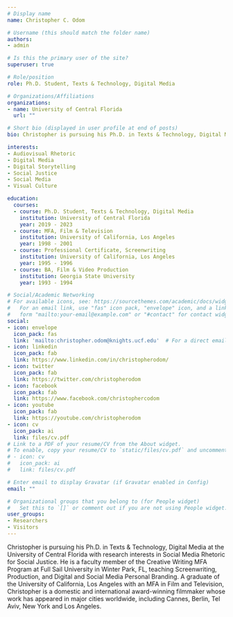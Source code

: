 ```yaml
---
# Display name
name: Christopher C. Odom

# Username (this should match the folder name)
authors:
- admin

# Is this the primary user of the site?
superuser: true

# Role/position
role: Ph.D. Student, Texts & Technology, Digital Media

# Organizations/Affiliations
organizations:
- name: University of Central Florida
  url: ""

# Short bio (displayed in user profile at end of posts)
bio: Christopher is pursuing his Ph.D. in Texts & Technology, Digital Media at the University of Central Florida with research interests in Social Media Rhetoric for Social Justice.

interests:
- Audiovisual Rhetoric
- Digital Media
- Digital Storytelling
- Social Justice
- Social Media
- Visual Culture

education:
  courses:
  - course: Ph.D. Student, Texts & Technology, Digital Media
    institution: University of Central Florida
    year: 2019 - 2023
  - course: MFA, Film & Television
    institution: University of California, Los Angeles
    year: 1998 - 2001
  - course: Professional Certificate, Screenwriting
    institution: University of California, Los Angeles
    year: 1995 - 1996
  - course: BA, Film & Video Production
    institution: Georgia State University
    year: 1993 - 1994

# Social/Academic Networking
# For available icons, see: https://sourcethemes.com/academic/docs/widgets/#icons
#   For an email link, use "fas" icon pack, "envelope" icon, and a link in the
#   form "mailto:your-email@example.com" or "#contact" for contact widget.
social:
- icon: envelope
  icon_pack: fas
  link: 'mailto:christopher.odom@knights.ucf.edu'  # For a direct email link, use "mailto:test@example.org".
- icon: linkedin
  icon_pack: fab
  link: https://www.linkedin.com/in/christopherodom/
- icon: twitter
  icon_pack: fab
  link: https://twitter.com/christopherodom
- icon: facebook
  icon_pack: fab
  link: https://www.facebook.com/christophercodom
- icon: youtube
  icon_pack: fab
  link: https://youtube.com/christopherodom
- icon: cv
  icon_pack: ai
  link: files/cv.pdf
# Link to a PDF of your resume/CV from the About widget.
# To enable, copy your resume/CV to `static/files/cv.pdf` and uncomment the lines below.  
# - icon: cv
#   icon_pack: ai
#   link: files/cv.pdf

# Enter email to display Gravatar (if Gravatar enabled in Config)
email: ""

# Organizational groups that you belong to (for People widget)
#   Set this to `[]` or comment out if you are not using People widget.  
user_groups:
- Researchers
- Visitors
---
```


Christopher is pursuing his Ph.D. in Texts & Technology, Digital Media at the University of Central Florida with research interests in Social Media Rhetoric for Social Justice. He is a faculty member of the Creative Writing MFA Program at Full Sail University in Winter Park, FL, teaching Screenwriting, Production, and Digital and Social Media Personal Branding. A graduate of the University of California, Los Angeles with an MFA in Film and Television, Christopher is a domestic and international award-winning filmmaker whose work has appeared in major cities worldwide, including Cannes, Berlin, Tel Aviv, New York and Los Angeles.
